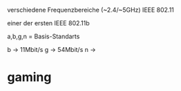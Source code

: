verschiedene Frequenzbereiche (~2.4/~5GHz) 
IEEE 802.11

einer der ersten IEEE 802.11b

a,b,g,n = Basis-Standarts

b -> 11Mbit/s
g -> 54Mbit/s
n -> 
# gaming


